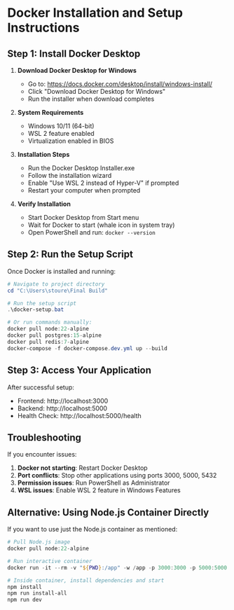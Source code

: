 # Docker Installation and Setup Instructions

## Step 1: Install Docker Desktop

1. **Download Docker Desktop for Windows**
   - Go to: https://docs.docker.com/desktop/install/windows-install/
   - Click "Download Docker Desktop for Windows"
   - Run the installer when download completes

2. **System Requirements**
   - Windows 10/11 (64-bit)
   - WSL 2 feature enabled
   - Virtualization enabled in BIOS

3. **Installation Steps**
   - Run the Docker Desktop Installer.exe
   - Follow the installation wizard
   - Enable "Use WSL 2 instead of Hyper-V" if prompted
   - Restart your computer when prompted

4. **Verify Installation**
   - Start Docker Desktop from Start menu
   - Wait for Docker to start (whale icon in system tray)
   - Open PowerShell and run: `docker --version`

## Step 2: Run the Setup Script

Once Docker is installed and running:

```powershell
# Navigate to project directory
cd "C:\Users\stoure\Final Build"

# Run the setup script
.\docker-setup.bat

# Or run commands manually:
docker pull node:22-alpine
docker pull postgres:15-alpine
docker pull redis:7-alpine
docker-compose -f docker-compose.dev.yml up --build
```

## Step 3: Access Your Application

After successful setup:
- Frontend: http://localhost:3000
- Backend: http://localhost:5000
- Health Check: http://localhost:5000/health

## Troubleshooting

If you encounter issues:

1. **Docker not starting**: Restart Docker Desktop
2. **Port conflicts**: Stop other applications using ports 3000, 5000, 5432
3. **Permission issues**: Run PowerShell as Administrator
4. **WSL issues**: Enable WSL 2 feature in Windows Features

## Alternative: Using Node.js Container Directly

If you want to use just the Node.js container as mentioned:

```powershell
# Pull Node.js image
docker pull node:22-alpine

# Run interactive container
docker run -it --rm -v "${PWD}:/app" -w /app -p 3000:3000 -p 5000:5000 node:22-alpine sh

# Inside container, install dependencies and start
npm install
npm run install-all
npm run dev
```